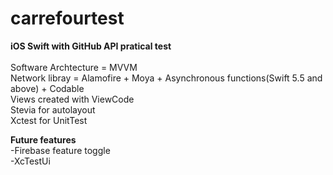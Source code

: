 # carrefourtest
**iOS Swift with GitHub API pratical test**\
\
Software Archtecture = MVVM\
Network libray = Alamofire + Moya + Asynchronous functions(Swift 5.5 and above) + Codable\
Views created with ViewCode\
Stevia for autolayout\
Xctest for UnitTest

**Future features**\
-Firebase feature toggle\
-XcTestUi

